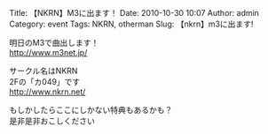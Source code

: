 Title: 【NKRN】M3に出ます！
Date: 2010-10-30 10:07
Author: admin
Category: event
Tags: NKRN, otherman
Slug: 【nkrn】m3に出ます!

明日のM3で曲出します！  
http://www.m3net.jp/

サークル名はNKRN  
2Fの「カ049」です  
http://www.nkrn.net/

もしかしたらここにしかない特典もあるかも？  
是非是非おこしください

